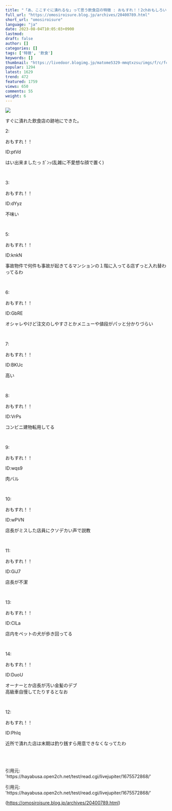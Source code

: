 ```yaml
---
title: "「あ、ここすぐに潰れるな」って思う飲食店の特徴 : おもすれ！！2chおもしろいスレまとめ"
full_url: "https://omosiroisure.blog.jp/archives/20400789.html"
short_url: "omosiroisure"
language: "ja"
date: 2023-08-04T10:05:03+0900
lastmod: 
draft: false
author: []
categories: []
tags: ['特徴', '飲食']
keywords: []
thumbnail: "https://livedoor.blogimg.jp/matome5329-mmqtxzsu/imgs/f/c/fcd330f1-s.png"
popular: 1294
latest: 1629
trend: 472
featured: 1759
views: 650
comments: 55
weight: 6
---
```


![](https://livedoor.blogimg.jp/matome5329-mmqtxzsu/imgs/f/c/fcd330f1-s.png)

<div><p class='t_b'> すぐに潰れた飲食店の跡地にできた。 </p><p class='t_h'>2: <p>おもすれ！！</p> ID:ptVd</p> <p class='t_b'> はい出来ましたっ ｶﾞﾝｯ(乱雑に不愛想な顔で置く) </p><br> <p class='t_h'>3: <p>おもすれ！！</p> ID:dYyz</p> <p class='t_b'> 不味い </p><br> <p class='t_h'>5: <p>おもすれ！！</p> ID:knkN</p> <p class='t_b'> 事故物件で何件も事故が起きてるマンションの１階に入ってる店ずっと入れ替わってるわ </p><br> <p class='t_h'>6: <p>おもすれ！！</p> ID:GbRE</p> <p class='t_b'> オシャレやけど注文のしやすさとかメニューや値段がパッと分かりづらい </p><br> <p class='t_h'>7: <p>おもすれ！！</p> ID:BKUc</p> <p class='t_b'> 高い </p><br> <p class='t_h'>8: <p>おもすれ！！</p> ID:VrPs</p> <p class='t_b'> コンビニ建物転用してる </p><br> <p class='t_h'>9: <p>おもすれ！！</p> ID:wqs9</p> <p class='t_b'> 肉バル </p><br> <p class='t_h'>10: <p>おもすれ！！</p> ID:wPVN</p> <p class='t_b'> 店長がミスした店員にクソデカい声で説教 </p><br> <p class='t_h'>11: <p>おもすれ！！</p> ID:GiJ7</p> <p class='t_b'> 店長が不潔 </p><br> <p class='t_h'>13: <p>おもすれ！！</p> ID:ClLa</p> <p class='t_b'> 店内をペットの犬が歩き回ってる </p><br> <p class='t_h'>14: <p>おもすれ！！</p> ID:DuoU</p> <p class='t_b'> オーナーとか店長が汚い金髪のデブ<br>高級車自慢してたりするとなお </p><br> <p class='t_h'>12: <p>おもすれ！！</p> ID:PhIq</p> <p class='t_b'> 近所で潰れた店は末期は釣り銭すら用意できなくなってたわ </p><br><br clear='left'><br> 引用元: 'https://hayabusa.open2ch.net/test/read.cgi/livejupiter/1675572868/' <p>引用元: 'https://hayabusa.open2ch.net/test/read.cgi/livejupiter/1675572868/'</p></div>

(https://omosiroisure.blog.jp/archives/20400789.html)
